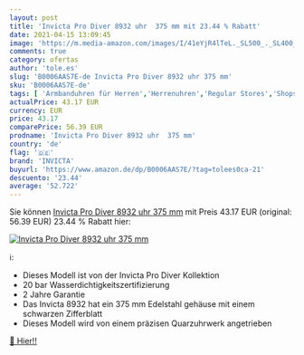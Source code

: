 ```yaml
---
layout: post
title: 'Invicta Pro Diver 8932 uhr  375 mm mit 23.44 % Rabatt'
date: 2021-04-15 13:09:45
image: 'https://m.media-amazon.com/images/I/41eYjR4lTeL._SL500_._SL400_.jpg'
comments: true
category: ofertas
author: 'tole.es'
slug: 'B0006AAS7E-de Invicta Pro Diver 8932 uhr 375 mm'
sku: 'B0006AAS7E-de'
tags: [ 'Armbanduhren für Herren','Herrenuhren','Regular Stores','Shops','Uhren','invicta', ]
actualPrice: 43.17 EUR
currency: EUR
price: 43.17
comparePrice: 56.39 EUR
prodname: 'Invicta Pro Diver 8932 uhr  375 mm'
country: 'de'
flag: '🇩🇪'
brand: 'INVICTA'
buyurl: 'https://www.amazon.de/dp/B0006AAS7E/?tag=tolees0ca-21'
descuento: '23.44'
average: '52.722'
---
```


Sie können [Invicta Pro Diver 8932 uhr  375 mm](https://www.amazon.de/dp/B0006AAS7E/?tag=tolees0ca-21) mit Preis 43.17 EUR (original: 56.39 EUR) 23.44 % Rabatt hier:

[![Invicta Pro Diver 8932 uhr  375 mm](https://m.media-amazon.com/images/I/41eYjR4lTeL._SL500_._SL400_.jpg)](https://www.amazon.de/dp/B0006AAS7E/?tag=tolees0ca-21)

ℹ️:

- Dieses Modell ist von der Invicta Pro Diver Kollektion
- 20 bar Wasserdichtigkeitszertifizierung
- 2 Jahre Garantie
- Das Invicta 8932 hat ein 375 mm Edelstahl gehäuse mit einem schwarzen Zifferblatt
- Dieses Modell wird von einem präzisen Quarzuhrwerk angetrieben

[🛒 Hier!!](https://www.amazon.de/dp/B0006AAS7E/?tag=tolees0ca-21)
